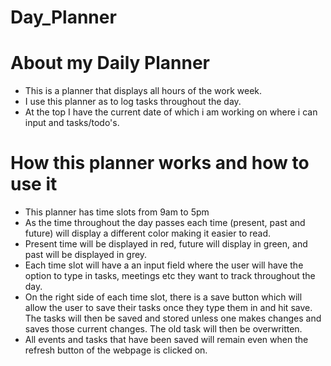 # Day_Planner

#   About my Daily Planner
   * This is a planner that displays all hours of the work week.
   * I use this planner as to log tasks throughout the day.
   * At the top I have the current date of which i am working on where i can input and tasks/todo's.

# How this planner works and how to use it
* This planner has time slots from 9am to 5pm
* As the time throughout the day passes each time (present, past and future) will display a different color making it easier to read.
* Present time will be displayed in red, future will display in green, and past will be displayed in grey.
* Each time slot will have a an input field where the user will have the option to type in tasks, meetings etc they want to track throughout the day.
* On the right side of each time slot, there is a save button which will allow the user to save their tasks once they type them in and hit save. The tasks will then be saved and stored unless one makes changes and saves those current changes. The old task will then be overwritten.
* All events and tasks that have been saved will remain even when the refresh button of the webpage is clicked on.